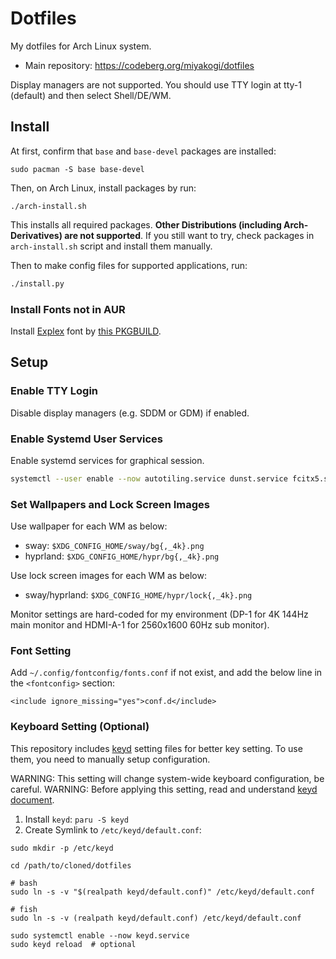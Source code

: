 # Dotfiles

My dotfiles for Arch Linux system.

- Main repository: https://codeberg.org/miyakogi/dotfiles

Display managers are not supported.
You should use TTY login at tty-1 (default) and then select Shell/DE/WM.

## Install

At first, confirm that `base` and `base-devel` packages are installed:

```
sudo pacman -S base base-devel
```

Then, on Arch Linux, install packages by run:

```
./arch-install.sh
```

This installs all required packages.
**Other Distributions (including Arch-Derivatives) are not supported**.
If you still want to try, check packages in `arch-install.sh` script and install them manually.

Then to make config files for supported applications, run:

```sh
./install.py
```

### Install Fonts not in AUR

Install [Explex](https://github.com/yuru7/Explex) font by [this PKGBUILD](https://github.com/miyakogi/PKGBUILDs/tree/main/ttf-explex-full).

## Setup

### Enable TTY Login

Disable display managers (e.g. SDDM or GDM) if enabled.

### Enable Systemd User Services

Enable systemd services for graphical session.

```sh
systemctl --user enable --now autotiling.service dunst.service fcitx5.service swayidle.service hypridle.service
```

### Set Wallpapers and Lock Screen Images

Use wallpaper for each WM as below:

- sway: `$XDG_CONFIG_HOME/sway/bg{,_4k}.png`
- hyprland: `$XDG_CONFIG_HOME/hypr/bg{,_4k}.png`

Use lock screen images for each WM as below:

- sway/hyprland: `$XDG_CONFIG_HOME/hypr/lock{,_4k}.png`

Monitor settings are hard-coded for my environment (DP-1 for 4K 144Hz main monitor and HDMI-A-1 for 2560x1600 60Hz sub monitor).

### Font Setting

Add `~/.config/fontconfig/fonts.conf` if not exist, and add the below line in the `<fontconfig>` section:

```
<include ignore_missing="yes">conf.d</include>
```

### Keyboard Setting (Optional)

This repository includes [keyd](https://github.com/rvaiya/keyd) setting files for better key setting.
To use them, you need to manually setup configuration.

WARNING: This setting will change system-wide keyboard configuration, be careful.
WARNING: Before applying this setting, read and understand [keyd document](https://github.com/rvaiya/keyd/blob/master/docs/keyd.scdoc).

1. Install `keyd`: `paru -S keyd`
2. Create Symlink to `/etc/keyd/default.conf`:

```
sudo mkdir -p /etc/keyd

cd /path/to/cloned/dotfiles

# bash
sudo ln -s -v "$(realpath keyd/default.conf)" /etc/keyd/default.conf 

# fish
sudo ln -s -v (realpath keyd/default.conf) /etc/keyd/default.conf 

sudo systemctl enable --now keyd.service
sudo keyd reload  # optional
```
